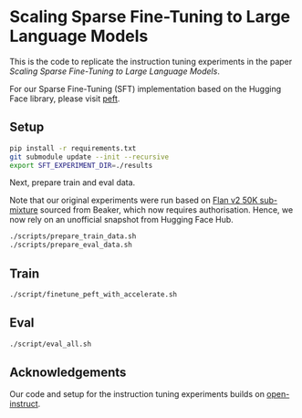 # Scaling Sparse Fine-Tuning to Large Language Models

This is the code to replicate the instruction tuning experiments in the paper *Scaling Sparse Fine-Tuning to Large Language Models*.

For our Sparse Fine-Tuning (SFT) implementation based on the Hugging Face library, please visit [peft](https://github.com/AlanAnsell/peft).

## Setup
```bash
pip install -r requirements.txt
git submodule update --init --recursive
export SFT_EXPERIMENT_DIR=./results
```

Next, prepare train and eval data. 

Note that our original experiments were run based on [Flan v2 50K sub-mixture](https://beaker.org/api/v3/datasets/01HBS0N5ZSDF5AECA9VMB1RKXQ/files/flan_v2_resampled_50k.jsonl) sourced from Beaker, which now requires authorisation. Hence, we now rely on an unofficial snapshot from Hugging Face Hub.

```bash
./scripts/prepare_train_data.sh
./scripts/prepare_eval_data.sh
```

## Train

```bash
./script/finetune_peft_with_accelerate.sh
```

## Eval

```bash
./script/eval_all.sh
```

## Acknowledgements
Our code and setup for the instruction tuning experiments builds on [open-instruct](https://github.com/allenai/open-instruct).